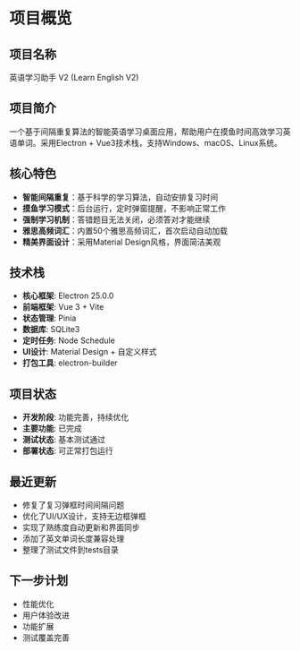 # 项目概览

## 项目名称
英语学习助手 V2 (Learn English V2)

## 项目简介
一个基于间隔重复算法的智能英语学习桌面应用，帮助用户在摸鱼时间高效学习英语单词。采用Electron + Vue3技术栈，支持Windows、macOS、Linux系统。

## 核心特色
- **智能间隔重复**：基于科学的学习算法，自动安排复习时间
- **摸鱼学习模式**：后台运行，定时弹窗提醒，不影响正常工作
- **强制学习机制**：答错题目无法关闭，必须答对才能继续
- **雅思高频词汇**：内置50个雅思高频词汇，首次启动自动加载
- **精美界面设计**：采用Material Design风格，界面简洁美观

## 技术栈
- **核心框架**: Electron 25.0.0
- **前端框架**: Vue 3 + Vite
- **状态管理**: Pinia
- **数据库**: SQLite3
- **定时任务**: Node Schedule
- **UI设计**: Material Design + 自定义样式
- **打包工具**: electron-builder

## 项目状态
- **开发阶段**: 功能完善，持续优化
- **主要功能**: 已完成
- **测试状态**: 基本测试通过
- **部署状态**: 可正常打包运行

## 最近更新
- 修复了复习弹框时间间隔问题
- 优化了UI/UX设计，支持无边框弹框
- 实现了熟练度自动更新和界面同步
- 添加了英文单词长度兼容处理
- 整理了测试文件到tests目录

## 下一步计划
- 性能优化
- 用户体验改进
- 功能扩展
- 测试覆盖完善 